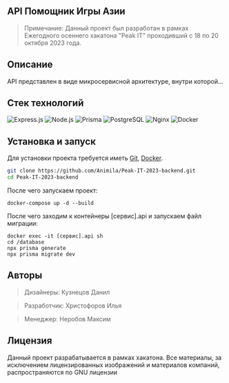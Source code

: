 ## API Помощник Игры Азии

> Примечание:
> Данный проект был разработан в рамках Ежегодного осеннего хакатона "Peak IT" проходивший с 18 по 20 октября 2023 года.

## Описание

API представлен в виде микросервисной архитектуре, внутри которой...

## Стек технологий

![Express.js](https://img.shields.io/badge/express.js-%23232F3E.svg?style=for-the-badge&logo=express&logoColor=%2361DAFB)
![Node.js](https://img.shields.io/badge/node.js-%23339933.svg?style=for-the-badge&logo=node.js&logoColor=white)
![Prisma](https://img.shields.io/badge/prisma-%230B265F.svg?style=for-the-badge&logo=prisma&logoColor=white)
![PostgreSQL](https://img.shields.io/badge/postgresql-%23336791.svg?style=for-the-badge&logo=postgresql&logoColor=white)
![Nginx](https://img.shields.io/badge/nginx-%23009639.svg?style=for-the-badge&logo=nginx&logoColor=white)
![Docker](https://img.shields.io/badge/docker-%232496ED.svg?style=for-the-badge&logo=docker&logoColor=white)<br>

## Установка и запуск

Для установки проекта требуется иметь [Git](https://git-scm.com), [Docker](https://www.docker.com/).

```bash
git clone https://github.com/Animila/Peak-IT-2023-backend.git
cd Peak-IT-2023-backend
```

После чего запускаем проект:

```
docker-compose up -d --build
```

После чего заходим к контейнеры [сервис].api и запускаем файл миграции:

```
docker exec -it [сервис].api sh
cd /database
npx prisma generate
npx prisma migrate dev
```

## Авторы

> Дизайнеры: Кузнецов Данил

> Разработчик: Христофоров Илья

> Менеджер: Неробов Максим

## Лицензия

Данный проект разрабатывается в рамках хакатона. Все материалы, за исключением лицензированных изображений и материалов компаний, распространяются по GNU лицензии
